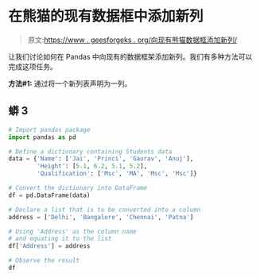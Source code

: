 # 在熊猫的现有数据框中添加新列

> 原文:[https://www . geesforgeks . org/向现有熊猫数据框添加新列/](https://www.geeksforgeeks.org/adding-new-column-to-existing-dataframe-in-pandas/)

让我们讨论如何在 Pandas 中向现有的数据框架添加新列。我们有多种方法可以完成这项任务。

**方法#1:** 通过将一个新列表声明为一列。

## 蟒 3

```py
# Import pandas package
import pandas as pd

# Define a dictionary containing Students data
data = {'Name': ['Jai', 'Princi', 'Gaurav', 'Anuj'],
        'Height': [5.1, 6.2, 5.1, 5.2],
        'Qualification': ['Msc', 'MA', 'Msc', 'Msc']}

# Convert the dictionary into DataFrame
df = pd.DataFrame(data)

# Declare a list that is to be converted into a column
address = ['Delhi', 'Bangalore', 'Chennai', 'Patna']

# Using 'Address' as the column name
# and equating it to the list
df['Address'] = address

# Observe the result
df
```